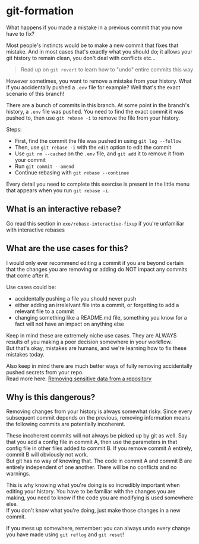 # git-formation

What happens if you made a mistake in a previous commit that you now have to fix?

Most people's instincts would be to make a new commit that fixes that mistake. And in most cases that's exactly what you should do; it allows your git history to remain clean, you don't deal with conflicts etc...

> Read up on `git revert` to learn how to "undo" entire commits this way

However sometimes, you want to remove a mistake from your history. What if you accidentally pushed a `.env` file for example? Well that's the exact scenario of this branch!

There are a bunch of commits in this branch. At some point in the branch's history, a `.env` file was pushed. You need to find the exact commit it was pushed to, then use `git rebase -i` to remove the file from your history.

Steps:

- First, find the commit the file was pushed in using `git log --follow`
- Then, use `git rebase -i` with the `edit` option to edit the commit
- Use `git rm --cached` on the `.env` file, and `git add` it to remove it from your commit
- Run `git commit --amend`
- Continue rebasing with `git rebase --continue`

Every detail you need to complete this exercise is present in the little menu that appears when you run `git rebase -i`.

## What is an interactive rebase?

Go read this section in `exo/rebase-interactive-fixup` if you're unfamiliar with interactive rebases

## What are the use cases for this?

I would only ever recommend editing a commit if you are beyond certain that the changes you are removing or adding do NOT impact any commits that come after it.

Use cases could be:

- accidentally pushing a file you should never push
- either adding an irrelelvant file into a commit, or forgetting to add a relevant file to a commit
- changing something like a README.md file, something you know for a fact will not have an impact on anything else

Keep in mind these are extremely niche use cases. They are ALWAYS results of you making a poor decision somewhere in your workflow.  
But that's okay, mistakes are humans, and we're learning how to fix these mistakes today.

Also keep in mind there are much better ways of fully removing accidentally pushed secrets from your repo.  
Read more here: [Removing sensitive data from a repository](https://docs.github.com/en/authentication/keeping-your-account-and-data-secure/removing-sensitive-data-from-a-repository)

## Why is this dangerous?

Removing changes from your history is always somewhat risky. Since every subsequent commit depends on the previous, removing information means the following commits are potentially incoherent.

These incoherent commits will not always be picked up by git as well. Say that you add a config file in commit A, then use the parameters in that config file in other files added to commit B. If you remove commit A entirely, commit B will obviously not work.  
But git has no way of knowing that. The code in commit A and commit B are entirely independent of one another. There will be no conflicts and no warnings.

This is why knowing what you're doing is so incredibly important when editing your history. You have to be familiar with the changes you are making, you need to know if the code you are modifying is used somewhere else.  
If you don't know what you're doing, just make those changes in a new commit.

If you mess up somewhere, remember: you can always undo every change you have made using `git reflog` and `git reset`!
